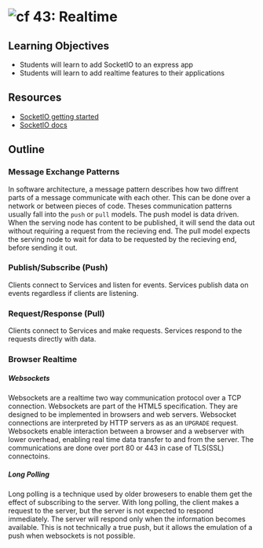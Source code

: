 ![cf](http://i.imgur.com/7v5ASc8.png) 43: Realtime
===

## Learning Objectives
* Students will learn to add SocketIO to an express app
* Students will learn to add realtime features to their applications

## Resources
* [SocketIO getting started](https://socket.io/get-started/chat/)
* [SocketIO docs](https://socket.io/docs/)

## Outline

### Message Exchange Patterns
In software architecture, a message pattern describes how two diffrent parts of a message communicate with each other. This can be done over a network or between pieces of code. Theses communication patterns usually fall into the `push` or `pull` models. The push model is data driven.  When the serving node has content to be published, it will send the data out without requiring a request from the recieving end. The pull model expects the serving node to wait for data to be requested by the recieving end, before sending it out.

### Publish/Subscribe (Push)
Clients connect to Services and listen for events. Services publish data on events regardless if clients are listening.

### Request/Response (Pull)
Clients connect to Services and make requests. Services respond to the requests directly with data.

### Browser Realtime
##### Websockets
Websockets are a realtime two way communication protocol over a TCP connection. Websockets are part of the HTML5 specification. They are designed to be implemented in browsers and web servers. Websocket connections are interpreted by HTTP servers as as an `UPGRADE` request. Websockets enable interaction between a browser and a webserver with lower overhead, enabling real time data transfer to and from the server. The communications are done over port 80 or 443 in case of TLS(SSL) connectoins.

##### Long Polling
Long polling is a technique used by older browesers to enable them get the effect of subscribing to the server. With long polling, the client makes a request to the server, but the server is not expected to respond immediately. The server will respond only when the information becomes available. This is not technically a true push, but it allows the emulation of a push when websockets is not possible. 

